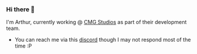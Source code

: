 ### Hi there 👋

<!--
**arthur-rl/arthur-rl** is a ✨ _special_ ✨ repository because its `README.md` (this file) appears on your GitHub profile.
-->
I'm Arthur, currently working @ [CMG Studios](https://cmgforums.com) as part of their development team.

* You can reach me via this [discord](https://discord.gg/puc5YRjsYA) though I may not respond most of the time :P
